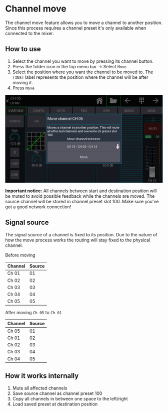 # Channel move

The channel move feature allows you to move a channel to another position.
Since this process requires a channel preset it's only available when connected to the mixer.

## How to use

1. Select the channel you want to move by pressing its channel button.
2. Press the folder icon in the top menu bar -> Select `Move`
3. Select the position where you want the channel to be moved to. The `[INS]` label represents the position where the
   channel will be after moving it.
4. Press `Move`

![channel move popup](../img/xm32/channel-move.png)

**Important notice:**
All channels between start and destination position will be muted to avoid possible feedback while the channels are
moved.
The source channel will be stored in channel preset slot 100.
Make sure you've got a good network connection!

## Signal source

The signal source of a channel is fixed to its position. Due to the nature of how the move process works the routing
will stay fixed to the physical channel.

Before moving

| Channel | Source |
|---------|--------|
| Ch 01   | 01     |
| Ch 02   | 02     |
| Ch 03   | 03     |
| Ch 04   | 04     |
| Ch 05   | 05     |

After moving `Ch 05` to `Ch 01`

| Channel | Source |
|---------|--------|
| Ch 05   | 01     |
| Ch 01   | 02     |
| Ch 02   | 03     |
| Ch 03   | 04     |
| Ch 04   | 05     |

## How it works internally

1. Mute all affected channels
2. Save source channel as channel preset 100
3. Copy all channels in between one space to the left/right
4. Load saved preset at destination position
